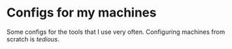 # Configs for my machines

Some configs for the tools that I use very often. Configuring machines from scratch is *tedious*.